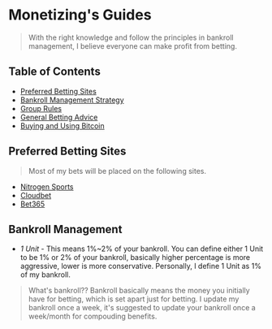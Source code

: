 # Monetizing's Guides
> With the right knowledge and follow the principles in bankroll management, I believe everyone can make profit from betting.

## Table of Contents
- [Preferred Betting Sites](#preferred-betting-sites)
- [Bankroll Management Strategy](#bankroll-management)
- [Group Rules](#group-rules)
- [General Betting Advice](#general-betting-advice)
- [Buying and Using Bitcoin](#group-rules)

## Preferred Betting Sites
> Most of my bets will be placed on the following sites.
- [Nitrogen Sports](https://nitrogensports.eu/r/714605)
- [Cloudbet](https://www.cloudbet.com/)
- [Bet365](http://www.bet365.com/)

## Bankroll Management
- *1 Unit* 	- This means 1%~2% of your bankroll.
You can define either 1 Unit to be 1% or 2% of your bankroll, basically higher percentage is more aggressive, lower is more conservative. Personally, I define 1 Unit as 1% of my bankroll.
> What's bankroll??
Bankroll basically means the money you initially have for betting, which is set apart just for betting.
I update my bankroll once a week, it's suggested to update your bankroll once a week/month for compouding benefits.


